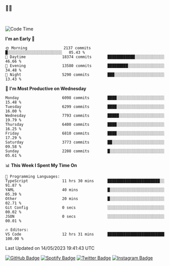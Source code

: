 ### 🤙🍺

<!-- <a href="https://github-readme-stats.vercel.app/api?username=hzak2xx&count_private=true&show_icons=true&theme=dracula">
  <img align="center" src="https://github-readme-stats.vercel.app/api?username=hzak2xx&count_private=true&show_icons=true&theme=dracula" />
</a>
</br> -->
</br>

<!--START_SECTION:waka-->
![Code Time](http://img.shields.io/badge/Code%20Time-2%2C398%20hrs%2035%20mins-blue)

**I'm an Early 🐤** 

```text
🌞 Morning                2137 commits        █░░░░░░░░░░░░░░░░░░░░░░░░   05.43 % 
🌆 Daytime                18374 commits       ████████████░░░░░░░░░░░░░   46.66 % 
🌃 Evening                13580 commits       █████████░░░░░░░░░░░░░░░░   34.48 % 
🌙 Night                  5290 commits        ███░░░░░░░░░░░░░░░░░░░░░░   13.43 % 
```
📅 **I'm Most Productive on Wednesday** 

```text
Monday                   6098 commits        ████░░░░░░░░░░░░░░░░░░░░░   15.48 % 
Tuesday                  6299 commits        ████░░░░░░░░░░░░░░░░░░░░░   16.00 % 
Wednesday                7793 commits        █████░░░░░░░░░░░░░░░░░░░░   19.79 % 
Thursday                 6400 commits        ████░░░░░░░░░░░░░░░░░░░░░   16.25 % 
Friday                   6810 commits        ████░░░░░░░░░░░░░░░░░░░░░   17.29 % 
Saturday                 3773 commits        ██░░░░░░░░░░░░░░░░░░░░░░░   09.58 % 
Sunday                   2208 commits        █░░░░░░░░░░░░░░░░░░░░░░░░   05.61 % 
```


📊 **This Week I Spent My Time On** 

```text
💬 Programming Languages: 
TypeScript               11 hrs 30 mins      ███████████████████████░░   91.87 % 
YAML                     40 mins             █░░░░░░░░░░░░░░░░░░░░░░░░   05.39 % 
Other                    20 mins             █░░░░░░░░░░░░░░░░░░░░░░░░   02.71 % 
Git Config               0 secs              ░░░░░░░░░░░░░░░░░░░░░░░░░   00.02 % 
JSON                     0 secs              ░░░░░░░░░░░░░░░░░░░░░░░░░   00.01 % 

🔥 Editors: 
VS Code                  12 hrs 31 mins      █████████████████████████   100.00 % 
```


 Last Updated on 14/05/2023 19:41:43 UTC
<!--END_SECTION:waka-->

[![GitHub Badge](https://img.shields.io/badge/GitHub-100000?style=for-the-badge&logo=github&logoColor=white)](https://github.com/hzak2xx)
[![Spotify Badge](https://img.shields.io/badge/Spotify-1ED760?&style=for-the-badge&logo=spotify&logoColor=white)](https://open.spotify.com/user/uf90s6sbbh75a1mt44clkhkvf)
[![Twitter Badge](https://img.shields.io/badge/Twitter-1DA1F2?style=for-the-badge&logo=twitter&logoColor=white)](https://twitter.com/hzak2xx)
[![Instagram Badge](https://img.shields.io/badge/Instagram-E4405F?style=for-the-badge&logo=instagram&logoColor=white)](https://www.instagram.com/hzak2xx/)
